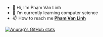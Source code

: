 - 👋 Hi, I’m Phạm Văn Linh
- 🌱 I’m currently learning computer science
- 📫 How to reach me <b><a href="https://www.facebook.com/hnilnavmahp.ku/" target="blank">Pham Van Linh</a></b>


[![Anurag's GitHub stats](https://github-readme-stats.vercel.app/api?username=kulihhihi)](https://github.com/anuraghazra/github-readme-stats)
<!---
kulihhihi/kulihhihi is a ✨ special ✨ repository because its `README.md` (this file) appears on your GitHub profile.
You can click the Preview link to take a look at your changes.
--->
